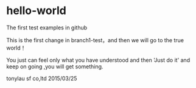 # hello-world
The first test examples in github

This is the first change in branch1-test，and then we will go to the true world！


You just can feel only what you have understood and then  'Just do it' and keep on going ,you will get something.

tonylau
sf co,ltd
2015/03/25
